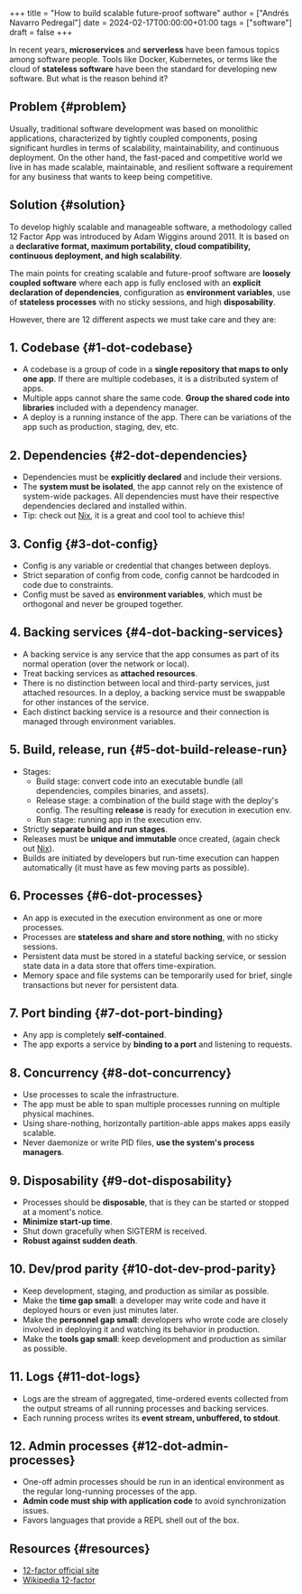 +++
title = "How to build scalable future-proof software"
author = ["Andrés Navarro Pedregal"]
date = 2024-02-17T00:00:00+01:00
tags = ["software"]
draft = false
+++

In recent years, **microservices** and **serverless** have been famous topics among software people. Tools like Docker, Kubernetes, or terms like the cloud of **stateless software** have been the standard for developing new software. But what is the reason behind it?


## Problem {#problem}

Usually, traditional software development was based on monolithic applications, characterized by tightly coupled components, posing significant hurdles in terms of scalability, maintainability, and continuous deployment. On the other hand,  the fast-paced and competitive world we live in has made scalable, maintainable, and resilient software a requirement for any business that wants to keep being competitive.


## Solution {#solution}

To develop highly scalable and manageable software, a methodology called 12 Factor App was introduced by Adam Wiggins around 2011. It is based on a ****declarative format, maximum portability, cloud compatibility, continuous deployment, and high scalability****.

The main points for creating scalable and future-proof software are ****loosely coupled software**** where each app is fully enclosed with an ****explicit declaration of dependencies****, configuration as ****environment variables****, use of ****stateless processes**** with no sticky sessions, and high ****disposability****.

However, there are 12 different aspects we must take care and they are:


## 1. Codebase {#1-dot-codebase}

-   A codebase is a group of code in a ****single repository that maps to only one app****. If there are multiple codebases, it is a distributed system of apps.
-   Multiple apps cannot share the same code. ****Group the shared code into libraries**** included with a dependency manager.
-   A deploy is a running instance of the app. There can be variations of the app such as production, staging, dev, etc.


## 2. Dependencies {#2-dot-dependencies}

-   Dependencies must be ****explicitly declared**** and include their versions.
-   The ****system must be isolated****, the app cannot rely on the existence of system-wide packages. All dependencies must have their respective dependencies declared and installed within.
-   Tip: check out [Nix](<https://nixos.org>), it is a great and cool tool to achieve this!


## 3. Config {#3-dot-config}

-   Config is any variable or credential that changes between deploys.
-   Strict separation of config from code, config cannot be hardcoded in code due to constraints.
-   Config must be saved as ****environment variables****, which must be orthogonal and never be grouped together.


## 4. Backing services {#4-dot-backing-services}

-   A backing service is any service that the app consumes as part of its normal operation (over the network or local).
-   Treat backing services as ****attached resources****.
-   There is no distinction between local and third-party services, just attached resources. In a deploy, a backing service must be swappable for other instances of the service.
-   Each distinct backing service is a resource and their connection is managed through environment variables.


## 5. Build, release, run {#5-dot-build-release-run}

-   Stages:
    -   Build stage: convert code into an executable bundle (all dependencies, compiles binaries, and assets).
    -   Release stage: a combination of the build stage with the deploy's config. The resulting **release** is ready for execution in execution env.
    -   Run stage: running app in the execution env.
-   Strictly ****separate build and run stages****.
-   Releases must be ****unique and immutable**** once created, (again check out [Nix](<https://nixos.org>)).
-   Builds are initiated by developers but run-time execution can happen automatically (it must have as few moving parts as possible).


## 6. Processes {#6-dot-processes}

-   An app is executed in the execution environment as one or more processes.
-   Processes are ****stateless and share and store nothing****, with no sticky sessions.
-   Persistent data must be stored in a stateful backing service, or session state data in a data store that offers time-expiration.
-   Memory space and file systems can be temporarily used for brief, single transactions but never for persistent data.


## 7. Port binding {#7-dot-port-binding}

-   Any app is completely ****self-contained****.
-   The app exports a service by ****binding to a port**** and listening to requests.


## 8. Concurrency {#8-dot-concurrency}

-   Use processes to scale the infrastructure.
-   The app must be able to span multiple processes running on multiple physical machines.
-   Using share-nothing, horizontally partition-able apps makes apps easily scalable.
-   Never daemonize or write PID files, ****use the system's process managers****.


## 9. Disposability {#9-dot-disposability}

-   Processes should be ****disposable****, that is they can be started or stopped at a moment's notice.
-   ****Minimize start-up time****.
-   Shut down gracefully when SIGTERM is received.
-   ****Robust against sudden death****.


## 10. Dev/prod parity {#10-dot-dev-prod-parity}

-   Keep development, staging, and production as similar as possible.
-   Make the ****time gap small****: a developer may write code and have it deployed hours or even just minutes later.
-   Make the ****personnel gap small****: developers who wrote code are closely involved in deploying it and watching its behavior in production.
-   Make the ****tools gap small****: keep development and production as similar as possible.


## 11. Logs {#11-dot-logs}

-   Logs are the stream of aggregated, time-ordered events collected from the output streams of all running processes and backing services.
-   Each running process writes its ****event stream, unbuffered, to stdout****.


## 12. Admin processes {#12-dot-admin-processes}

-   One-off admin processes should be run in an identical environment as the regular long-running processes of the app.
-   ****Admin code must ship with application code**** to avoid synchronization issues.
-   Favors languages that provide a REPL shell out of the box.


## Resources {#resources}

-   [12-factor official site](https://12factor.net/)
-   [Wikipedia 12-factor](https://en.wikipedia.org/wiki/Twelve-Factor_App_methodology)
